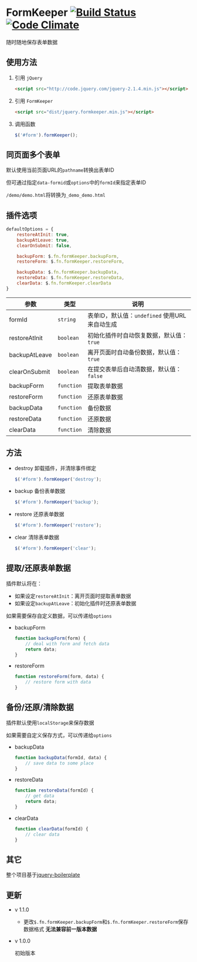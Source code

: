# FormKeeper [![Build Status](https://travis-ci.org/Illvili/jQuery.formKeeper.svg?branch=master)](https://travis-ci.org/Illvili/jQuery.formKeeper) [![Code Climate](https://codeclimate.com/github/Illvili/jQuery.formKeeper/badges/gpa.svg)](https://codeclimate.com/github/Illvili/jQuery.formKeeper)
随时随地保存表单数据

## 使用方法

1. 引用 `jQuery`

	```html
	<script src="http://code.jquery.com/jquery-2.1.4.min.js"></script>
	```

2. 引用 `FormKeeper`

	```html
	<script src="dist/jquery.formkeeper.min.js"></script>
	```

3. 调用函数

	```JavaScript
	$('#form').formKeeper();
	```

## 同页面多个表单

默认使用当前页面URL的`pathname`转换出表单ID

但可通过指定`data-formid`或`options`中的`formId`来指定表单ID

`/demo/demo.html`将转换为`_demo_demo.html`

## 插件选项

```JavaScript
defaultOptions = {
	restoreAtInit: true,
	backupAtLeave: true,
	clearOnSubmit: false,

	backupForm: $.fn.formKeeper.backupForm,
	restoreForm: $.fn.formKeeper.restoreForm,

	backupData: $.fn.formKeeper.backupData,
	restoreData: $.fn.formKeeper.restoreData,
	clearData: $.fn.formKeeper.clearData
}
```

参数 | 类型 | 说明
-----|------|-----
formId | `string` | 表单ID，默认值：`undefined` 使用URL来自动生成
restoreAtInit | `boolean` | 初始化插件时自动恢复数据，默认值：`true`
backupAtLeave | `boolean` | 离开页面时自动备份数据，默认值：`true`
clearOnSubmit | `boolean` | 在提交表单后自动清数据，默认值：`false`
backupForm | `function` | 提取表单数据
restoreForm | `function` | 还原表单数据
backupData | `function` | 备份数据
restoreData | `function` | 还原数据
clearData | `function` | 清除数据

## 方法

* destroy
	卸载插件，并清除事件绑定
	```Javascript
	$('#form').formKeeper('destroy');
	```

* backup
	备份表单数据
	```Javascript
	$('#form').formKeeper('backup');
	```

* restore
	还原表单数据
	```Javascript
	$('#form').formKeeper('restore');
	```

* clear
	清除表单数据
	```Javascript
	$('#form').formKeeper('clear');
	```


## 提取/还原表单数据

插件默认将在：
* 如果设定`restoreAtInit`：离开页面时提取表单数据
* 如果设定`backupAtLeave`：初始化插件时还原表单数据

如果需要保存自定义数据，可以传递给`options`

* backupForm

	```JavaScript
	function backupForm(form) {
		// deal with form and fetch data
		return data;
	}
	```

* restoreForm

	```JavaScript
	function restoreForm(form, data) {
		// restore form with data
	}
	```

## 备份/还原/清除数据

插件默认使用`localStorage`来保存数据

如果需要自定义保存方式，可以传递给`options`

* backupData

	```JavaScript
	function backupData(formId, data) {
		// save data to some place
	}
	```

* restoreData

	```JavaScript
	function restoreData(formId) {
		// get data
		return data;
	}
	```

* clearData

	```JavaScript
	function clearData(formId) {
		// clear data
	}
	```

## 其它

整个项目基于[jquery-boilerplate](https://github.com/jquery-boilerplate/jquery-boilerplate)

## 更新

* v 1.1.0

	* 更改`$.fn.formKeeper.backupForm`和`$.fn.formKeeper.restoreForm`保存数据格式 **无法兼容前一版本数据**

* v 1.0.0

	初始版本
